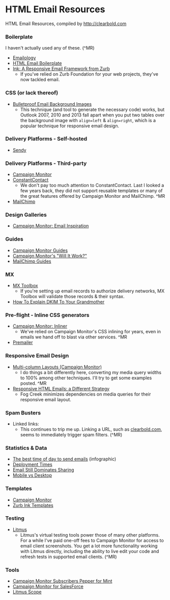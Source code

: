HTML Email Resources
====================

HTML Email Resources, compiled by http://clearbold.com


### Boilerplate

I haven't actually used any of these. (^MR)

* [Emailology](http://www.emailology.org/#1)
* [HTML Email Boilerplate](http://htmlemailboilerplate.com/)
* [Ink: A Responsive Email Framework from Zurb](http://zurb.com/ink/)
	* If you've relied on Zurb Foundation for your web projects, they've now tackled email.

### CSS (or lack thereof)

* [Bulletproof Email Background Images](http://emailbg.net/)
	* This technique (and tool to generate the necessary code) works, but Outlook 2007, 2010 and 2013 fall apart when you put two tables over the background image with `align=left` & `align=right`, which is a popular technique for responsive email design.

### Delivery Platforms - Self-hosted

* [Sendy](http://sendy.co/)

### Delivery Platforms - Third-party

* [Campaign Monitor](http://campaignmonitor.com)
* [ConstantContact](http://www.constantcontact.com/index.jsp)
	* We don't pay too much attention to ConstantContact. Last I looked a few years back, they did not support reusable templates or many of the great features offered by Campaign Monitor and MailChimp. ^MR
* [MailChimp](http://www.mailchimp.com)

### Design Galleries

* [Campaign Monitor: Email Inspiration](http://www.campaignmonitor.com/gallery/)

### Guides

* [Campaign Monitor Guides](http://www.campaignmonitor.com/guides/)
* [Campaign Monitor's "Will It Work?"](http://www.campaignmonitor.com/resources/will-it-work/)
* [MailChimp Guides](http://mailchimp.com/resources/)

### MX

* [MX Toolbox](http://www.mxtoolbox.com/SuperTool.aspx)
	* If you're setting up email records to authorize delivery networks, MX Toolbox will validate those records & their syntax.
* [How To Explain DKIM To Your Grandmother](http://www.messagesystems.com/blog/dkim-for-grandma/)

### Pre-flight - Inline CSS generators

* [Campaign Monitor: Inliner](http://inliner.cm/)
	* We've relied on Campaign Monitor's CSS inlining for years, even in emails we hand off to blast via other services. ^MR
* [Premailer](http://premailer.dialect.ca/)
  
### Responsive Email Design

* [Multi-column Layouts (Campaign Monitor)](http://www.campaignmonitor.com/guides/mobile/responsive/)
	* I do things a bit differently here, converting my media query widths to 100% among other techniques. I'll try to get some examples posted. ^MR
* [Responsive HTML Emails: a Different Strategy](http://blog.fogcreek.com/responsive-html-emails-a-different-strategy/)
	* Fog Creek minimizes dependencies on media queries for their responsive email layout.

### Spam Busters

* Linked links:
	* This continues to trip me up. Linking a URL, such as [clearbold.com](clearbold.com), seems to immediately trigger spam filters. (^MR)

### Statistics & Data

* [The best time of day to send emails](http://www.adverblog.com/2012/10/12/the-best-time-of-day-to-send-emails-infographic/) (infographic)
* [Deployment Times](http://www.emailstatcenter.com/DeploymentTimes.html)
* [Email Still Dominates Sharing](http://blog.digg.com/post/49264812779/were-still-learning)
* [Mobile vs Desktop](https://www.pinterest.com/pin/34973334579201964/)

### Templates

* [Campaign Monitor](http://www.campaignmonitor.com/templates/)
* [Zurb Ink Templates](http://zurb.com/ink/templates.php)

### Testing

* [Litmus](https://litmus.com/)
	* Litmus's virtual testing tools power those of many other platforms. For a while I've paid one-off fees to Campaign Monitor for access to email client screenshots. You get a lot more functionality working with Litmus directly, including the ability to live edit your code and refresh tests in supported email clients. (^MR)

### Tools

* [Campaign Monitor Subscribers Pepper for Mint](https://github.com/circa1977/sk.campaignmonitor_subscribers.pepper)
* [Campaign Monitor for SalesForce](http://blog.marketincontext.com/post/63514261547/campaign-monitor-for-salesforce-powerful-affordable)
* [Litmus Scope](https://litmus.com/scope/)

